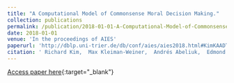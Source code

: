 ```yaml
---
title: "A Computational Model of Commonsense Moral Decision Making."
collection: publications
permalink: /publication/2018-01-01-A-Computational-Model-of-Commonsense-Moral-Decision-Making
date: 2018-01-01
venue: 'In the proceedings of AIES'
paperurl: 'http://dblp.uni-trier.de/db/conf/aies/aies2018.html#KimKAADTR18'
citation: ' Richard Kim,  Max Kleiman-Weiner,  Andrés Abeliuk,  Edmond Awad,  Sohan Dsouza,  Joshua Tenenbaum,  Iyad Rahwan, &quot;A Computational Model of Commonsense Moral Decision Making..&quot; In the proceedings of AIES, 2018.'
---
```

[Access paper here](http://dblp.uni-trier.de/db/conf/aies/aies2018.html#KimKAADTR18){:target="_blank"}
